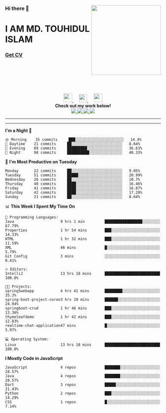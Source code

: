 <div>
<img align="right" width="225" height="225" src="https://touhid-jisan.github.io/img/about-us.png">
<div>
  <h3> </h3>
  <h3> </h3>
  <h3>Hi there 👋</h3>
  <h1>I AM MD. TOUHIDUL ISLAM</h1>
 <!-- <h3>Software Engineer</h3> -->
  <h3> <a href="https://touhid-jisan.github.io/pdf/Touhidul_Islam.pdf"><span>Get CV</span></a></h3>
</div>
</div>
<br/><br/><br/><br/><br/>

<p align="center">
  <a href= "https://www.instagram.com/touhid_jisan/">
    <img src="https://img.icons8.com/ios-glyphs/256/000000/instagram-new.svg" width="28px"/>
  </a>
  &emsp;
  <a href="https://www.linkedin.com/in/touhid-jisan/">
    <img src="https://img.icons8.com/ios-filled/256/000000/linkedin.svg" width="26px"/>
  </a>
  &emsp;
  <a href="http://touhid-jisan.github.io/">
    <img src="https://img.icons8.com/material/256/000000/globe--v1.png" width="28px"/>
  </a>
  <br> 
  <strong>Check out my work below!</strong><br>
  
  <a href="https://badges.pufler.dev/years/touhid-jisan?style=flat-square&color=black&logo=github">
    <img src="https://badges.pufler.dev/years/touhid-jisan?style=flat-square&color=black&logo=github">
  </a>
  <a href="https://github.com/touhid-jisan?tab=repositories">
    <img src="https://badges.pufler.dev/repos/touhid-jisan?style=flat-square&color=black&logo=github">
  </a>
  <a href="https://gist.github.com/touhid-jisan">
    <img src="https://badges.pufler.dev/gists/touhid-jisan?style=flat-square&color=black&logo=github">
  </a>
  <a href="https://github.com/touhid-jisan">
    <img src="https://badges.pufler.dev/commits/monthly/touhid-jisan?style=flat-square&color=black&logo=github">
  </a>
</p>
<hr><hr>
<!--
**touhid-jisan/touhid-jisan** is a ✨ _special_ ✨ repository because its `README.md` (this file) appears on your GitHub profile.

Here are some ideas to get you started:

- 🔭 I’m currently working on ...
- 🌱 I’m currently learning ...
- 👯 I’m looking to collaborate on ...
- 🤔 I’m looking for help with ...
- 💬 Ask me about ...
- 📫 How to reach me: ...
- 😄 Pronouns: ...
- ⚡ Fun fact: ...
-->

<!--START_SECTION:waka-->
**I'm a Night 🦉** 

```text
🌞 Morning    35 commits     ███░░░░░░░░░░░░░░░░░░░░░░   14.4% 
🌆 Daytime    21 commits     ██░░░░░░░░░░░░░░░░░░░░░░░   8.64% 
🌃 Evening    89 commits     █████████░░░░░░░░░░░░░░░░   36.63% 
🌙 Night      98 commits     ██████████░░░░░░░░░░░░░░░   40.33%

```
📅 **I'm Most Productive on Tuesday** 

```text
Monday       22 commits     ██░░░░░░░░░░░░░░░░░░░░░░░   9.05% 
Tuesday      51 commits     █████░░░░░░░░░░░░░░░░░░░░   20.99% 
Wednesday    26 commits     ██░░░░░░░░░░░░░░░░░░░░░░░   10.7% 
Thursday     40 commits     ████░░░░░░░░░░░░░░░░░░░░░   16.46% 
Friday       41 commits     ████░░░░░░░░░░░░░░░░░░░░░   16.87% 
Saturday     42 commits     ████░░░░░░░░░░░░░░░░░░░░░   17.28% 
Sunday       21 commits     ██░░░░░░░░░░░░░░░░░░░░░░░   8.64%

```


📊 **This Week I Spent My Time On** 

```text
💬 Programming Languages: 
Java                     9 hrs 1 min         █████████████████░░░░░░░░   67.79% 
Properties               1 hr 54 mins        ███░░░░░░░░░░░░░░░░░░░░░░   14.33% 
HTML                     1 hr 32 mins        ███░░░░░░░░░░░░░░░░░░░░░░   11.59% 
XML                      46 mins             █░░░░░░░░░░░░░░░░░░░░░░░░   5.79% 
Git Config               3 mins              ░░░░░░░░░░░░░░░░░░░░░░░░░   0.41%

🔥 Editors: 
IntelliJ                 13 hrs 18 mins      █████████████████████████   100.0%

🐱‍💻 Projects: 
spring5webapp            4 hrs 41 mins       ████████░░░░░░░░░░░░░░░░░   35.3% 
spring-boot-project-coron3 hrs 19 mins       ██████░░░░░░░░░░░░░░░░░░░   24.94% 
springboot-crud          1 hr 46 mins        ███░░░░░░░░░░░░░░░░░░░░░░   13.36% 
thymeleafdemo            1 hr 42 mins        ███░░░░░░░░░░░░░░░░░░░░░░   12.83% 
realtime-chat-application47 mins             █░░░░░░░░░░░░░░░░░░░░░░░░   5.97%

💻 Operating System: 
Linux                    13 hrs 18 mins      █████████████████████████   100.0%

```

**I Mostly Code in JavaScript** 

```text
JavaScript               4 repos             ███████░░░░░░░░░░░░░░░░░░   28.57% 
Java                     4 repos             ███████░░░░░░░░░░░░░░░░░░   28.57% 
Dart                     3 repos             █████░░░░░░░░░░░░░░░░░░░░   21.43% 
Python                   2 repos             ███░░░░░░░░░░░░░░░░░░░░░░   14.29% 
CSS                      1 repos             █░░░░░░░░░░░░░░░░░░░░░░░░   7.14%

```



<!--END_SECTION:waka-->
